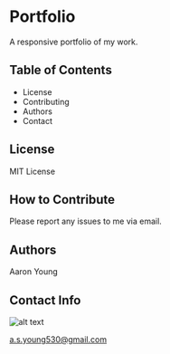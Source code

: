 # Portfolio

A responsive portfolio of my work.
## Table of Contents
- License
- Contributing
- Authors
- Contact
## License
MIT License
## How to Contribute
Please report any issues to me via email.
## Authors 
Aaron Young
## Contact Info
![alt text](https://avatars3.githubusercontent.com/u/60280417?s=460&u=37ccd56cfa83adcfe221dcca295c8e1dc564d55d&v=4)

a.s.young530@gmail.com
